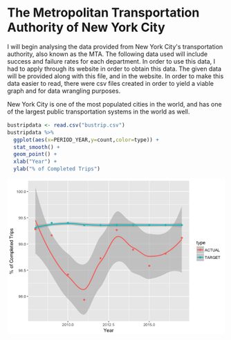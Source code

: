 The Metropolitan Transportation Authority of New York City
================

I will begin analysing the data provided from New York City's transportation authority, also known as the MTA. The following data used will include success and failure rates for each department.
In order to use this data, I had to apply through its website in order to obtain this data. The given data will be provided along with this file, and in the website. In order to make this data easier to read, there were csv files created in order to yield a viable graph and for data wrangling purposes.

New York City is one of the most populated cities in the world, and has one of the largest public transportation systems in the world as well.

``` r
bustripdata <- read.csv("bustrip.csv")
bustripdata %>% 
  ggplot(aes(x=PERIOD_YEAR,y=count,color=type)) +
  stat_smooth() +
  geom_point() + 
  xlab("Year") + 
  ylab("% of Completed Trips")
```

![](README_files/figure-markdown_github/unnamed-chunk-2-1.png)
